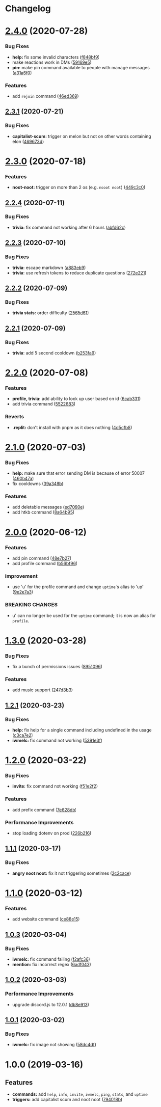 # Changelog

# [2.4.0](https://github.com/cherryblossom000/comrade-pingu/compare/v2.3.1...v2.4.0) (2020-07-28)


### Bug Fixes

* **help:** fix some invalid characters ([f848bf9](https://github.com/cherryblossom000/comrade-pingu/commit/f848bf996029199f58b0018286a7b7346e61f7f9))
* make reactions work in DMs ([59169e5](https://github.com/cherryblossom000/comrade-pingu/commit/59169e5ced54041047b5272b12a83b31baf9a471))
* **pin:** make pin command available to people with manage messages ([a31a6f0](https://github.com/cherryblossom000/comrade-pingu/commit/a31a6f049c2336be0d9b5ca64ef406a7af509845))


### Features

* add `rejoin` command ([46ed369](https://github.com/cherryblossom000/comrade-pingu/commit/46ed369b71ab08ad20d4494545f2bf90b03111ed))

## [2.3.1](https://github.com/cherryblossom000/comrade-pingu/compare/v2.3.0...v2.3.1) (2020-07-21)


### Bug Fixes

* **capitalist-scum:** trigger on melon but not on other words containing elon ([469673d](https://github.com/cherryblossom000/comrade-pingu/commit/469673d3685d5350c6569a36ab9deb3f58c11723))

# [2.3.0](https://github.com/cherryblossom000/comrade-pingu/compare/v2.2.4...v2.3.0) (2020-07-18)


### Features

* **noot-noot:** trigger on more than 2 os (e.g. `nooot noot`) ([449c3c0](https://github.com/cherryblossom000/comrade-pingu/commit/449c3c0eb6d1df766f5977fd196d4152197e684d))

## [2.2.4](https://github.com/cherryblossom000/comrade-pingu/compare/v2.2.3...v2.2.4) (2020-07-11)


### Bug Fixes

* **trivia:** fix command not working after 6 hours ([abfd62c](https://github.com/cherryblossom000/comrade-pingu/commit/abfd62c4239b021f85f424d31ed4e7b09357eaf4))

## [2.2.3](https://github.com/cherryblossom000/comrade-pingu/compare/v2.2.2...v2.2.3) (2020-07-10)


### Bug Fixes

* **trivia:** escape markdown ([a883eb9](https://github.com/cherryblossom000/comrade-pingu/commit/a883eb95ee7c04cedcdb3400aff4b652bd905630))
* **trivia:** use refresh tokens to reduce duplicate questions ([272e221](https://github.com/cherryblossom000/comrade-pingu/commit/272e221b4a314bb1ba9b7398ec0f3839dd829f11))

## [2.2.2](https://github.com/cherryblossom000/comrade-pingu/compare/v2.2.1...v2.2.2) (2020-07-09)


### Bug Fixes

* **trivia stats:** order difficulty ([2565d61](https://github.com/cherryblossom000/comrade-pingu/commit/2565d61c8fa1a6dc1b060deb7349a7408e4291db))

## [2.2.1](https://github.com/cherryblossom000/comrade-pingu/compare/v2.2.0...v2.2.1) (2020-07-09)


### Bug Fixes

* **trivia:** add 5 second cooldown ([b253fa9](https://github.com/cherryblossom000/comrade-pingu/commit/b253fa9a63b83cb27e38276e352b54a2eb9135e4))

# [2.2.0](https://github.com/cherryblossom000/comrade-pingu/compare/v2.1.0...v2.2.0) (2020-07-08)


### Features

* **profile, trivia:** add ability to look up user based on id ([6cab331](https://github.com/cherryblossom000/comrade-pingu/commit/6cab3316d357bf4962cfcc86c610d94d3fb073b8))
* add trivia command ([5522683](https://github.com/cherryblossom000/comrade-pingu/commit/552268346808c67d3faa875e8dde9456f4b7e014))


### Reverts

* **.replit:** don't install with pnpm as it does nothing ([4d5cfb8](https://github.com/cherryblossom000/comrade-pingu/commit/4d5cfb8a1dd04909e49667c027caa31e9a18e66e))

# [2.1.0](https://github.com/cherryblossom000/comrade-pingu/compare/v2.0.0...v2.1.0) (2020-07-03)


### Bug Fixes

* **help:** make sure that error sending DM is because of error 50007 ([460b47a](https://github.com/cherryblossom000/comrade-pingu/commit/460b47ab8e2b83d38ef330f0379aed7d6f42bf53))
* fix cooldowns ([39a348b](https://github.com/cherryblossom000/comrade-pingu/commit/39a348b794e3fe63ad5ca49032530505efd807f8))


### Features

* add deletable messages ([ed7090e](https://github.com/cherryblossom000/comrade-pingu/commit/ed7090ee34d7e10218e98109751f1dba3150bc1a))
* add htkb command ([8a64b95](https://github.com/cherryblossom000/comrade-pingu/commit/8a64b954eee00827e88782738f7aee4caf242a96))

# [2.0.0](https://github.com/cherryblossom000/comrade-pingu/compare/v1.3.0...v2.0.0) (2020-06-12)


### Features

* add pin command ([48e7b27](https://github.com/cherryblossom000/comrade-pingu/commit/48e7b275f77c6dbe98e9e4d93d89ea3d64c1c9ea))
* add profile command ([b56bf96](https://github.com/cherryblossom000/comrade-pingu/commit/b56bf968ec2b061ba073a03569c9fdd1e9da27e4))


### improvement

* use 'u' for the profile command and change `uptime`'s alias to 'up' ([9e2e7a3](https://github.com/cherryblossom000/comrade-pingu/commit/9e2e7a3e9acf3edf63ad7e10b6792b5d52566f08))


### BREAKING CHANGES

* u' can no longer be used for the `uptime` command; it is now an alias for
`profile`.

# [1.3.0](https://github.com/cherryblossom000/comrade-pingu/compare/v1.2.1...v1.3.0) (2020-03-28)


### Bug Fixes

* fix a bunch of permissions issues ([8951096](https://github.com/cherryblossom000/comrade-pingu/commit/8951096f3745eef0aa36431420368175c3273ba4))


### Features

* add music support ([247d3b3](https://github.com/cherryblossom000/comrade-pingu/commit/247d3b34874fd5ca95c0f9ddacf4a71ede6e1755))

## [1.2.1](https://github.com/cherryblossom000/comrade-pingu/compare/v1.2.0...v1.2.1) (2020-03-23)


### Bug Fixes

* **help:** fix help for a single command including undefined in the usage ([c3ca7e2](https://github.com/cherryblossom000/comrade-pingu/commit/c3ca7e262e535105e208771f9c93cbb8db02aa27))
* **iwmelc:** fix command not working ([5391e3f](https://github.com/cherryblossom000/comrade-pingu/commit/5391e3f164c36133c0b3a66191772256d9c54ad4))

# [1.2.0](https://github.com/cherryblossom000/comrade-pingu/compare/v1.1.1...v1.2.0) (2020-03-22)


### Bug Fixes

* **invite:** fix command not working ([f51e2f2](https://github.com/cherryblossom000/comrade-pingu/commit/f51e2f29c8372e17431609641e6bf0a79ccf36a8))


### Features

* add prefix command ([7e628db](https://github.com/cherryblossom000/comrade-pingu/commit/7e628db9e013efab79db92d0239cf60896d2964a))


### Performance Improvements

* stop loading dotenv on prod ([226b216](https://github.com/cherryblossom000/comrade-pingu/commit/226b2160275678ef3975dcd144c9574b50a93bef))

## [1.1.1](https://github.com/cherryblossom000/comrade-pingu/compare/v1.1.0...v1.1.1) (2020-03-17)


### Bug Fixes

* **angry noot noot:** fix it not triggering sometimes ([2c2cace](https://github.com/cherryblossom000/comrade-pingu/commit/2c2cace75ebc31a8b9e9fcb11d9e60585495a520))

# [1.1.0](https://github.com/cherryblossom000/comrade-pingu/compare/v1.0.3...v1.1.0) (2020-03-12)


### Features

* add website command ([ce88e15](https://github.com/cherryblossom000/comrade-pingu/commit/ce88e1586703d8fd0db74dff5feba7a9b574fb51))

## [1.0.3](https://github.com/cherryblossom000/comrade-pingu/compare/v1.0.2...v1.0.3) (2020-03-04)


### Bug Fixes

* **iwmelc:** fix command failing ([f2afc36](https://github.com/cherryblossom000/comrade-pingu/commit/f2afc36beb5b722ff98a165b8d26619a81fbbc56))
* **mention:** fix incorrect regex ([6adf043](https://github.com/cherryblossom000/comrade-pingu/commit/6adf043a12ef6a65778b05b9c4218e78c1b60c50))

## [1.0.2](https://github.com/cherryblossom000/comrade-pingu/compare/v1.0.1...v1.0.2) (2020-03-03)


### Performance Improvements

* upgrade discord.js to 12.0.1 ([db8e913](https://github.com/cherryblossom000/comrade-pingu/commit/db8e913e2db8d4702b30005604675ed0336490cc))

## [1.0.1](https://github.com/cherryblossom000/comrade-pingu/compare/v1.0.0...v1.0.1) (2020-03-02)


### Bug Fixes

* **iwmelc:** fix image not showing ([58dc4df](https://github.com/cherryblossom000/comrade-pingu/commit/58dc4df101e240e8917a754bdbc08c2b9f7ec8aa))


# 1.0.0 (2019-03-16)


## Features

* **commands:** add `help`, `info`, `invite`, `iwmelc`, `ping`, `stats`, and `uptime`
* **triggers:** add capitalist scum and noot noot ([794018b](https://github.com/cherryblossom000/comrade-pingu/commit/794018b5a9c755a89cbfd60dd95a8289d295bb50))
